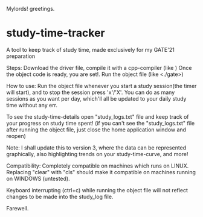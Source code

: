 Mylords! greetings.

# study-time-tracker
A tool to keep track of study time, made exclusively for my GATE'21 preparation

Steps:
  Download the driver file, compile it with a cpp-compiler (like <make gate>)
  Once the object code is ready, you are set!. Run the object file (like <./gate>)

How to use:
  Run the object file whenever you start a study session(the timer will start), and to stop the session press 'x'/'X'.
  You can do as many sessions as you want per day, which'll all be updated to your daily study time without any err.
 
To see the study-time-details open "study_logs.txt" file and keep track of your progress on study time spent!
(if you can't see the "study_logs.txt" file after running the object file, just close the home application window and reopen)

Note: I shall update this to version 3, where the data can be represented graphically, also highlighting trends on your study-time-curve, and more!

Compatibility: 
  Completely compatible on machines which runs on LINUX.
  Replacing "clear" with "cls" should make it compatible on machines running on WINDOWS (untested).
  
Keyboard interrupting (ctrl+c) while running the object file will not reflect changes to be made into the study_log file. 

Farewell.
